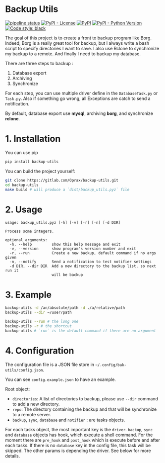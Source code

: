 Backup Utils
============


[![pipeline status](https://gitlab.com/Oprax/backup-utils/badges/master/pipeline.svg)](https://gitlab.com/Oprax/backup-utils/commits/master)
[![PyPI - License](https://img.shields.io/pypi/l/backup-utils.svg)](https://gitlab.com/Oprax/backup-utils/blob/master/LICENSE)
[![PyPI](https://img.shields.io/pypi/v/backup-utils.svg)](https://pypi.org/project/backup-utils/)
[![PyPI - Python Version](https://img.shields.io/pypi/pyversions/backup-utils.svg)](https://pypi.org/project/backup-utils/)
[![Code style: black](https://img.shields.io/badge/code%20style-black-000000.svg)](https://github.com/ambv/black)


The goal of this project is to create a front to backup program like Borg.
Indeed, Borg is a really great tool for backup,
but I always write a bash script to specify directories I want to save.
I also use Rclone to synchronize my backup to a remote.
And finally I need to backup my database.

There are three steps to backup :
1. Database export
2. Archiving
3. Synchronize

For each step, you can use multiple driver define in the `DatabaseTask.py` or `Task.py`.
Also if something go wrong, all Exceptions are catch to send a notification.

By default, database export use **mysql**, archiving **borg**, and synchronize **rclone**.

# 1. Installation

You can use pip

```bash
pip install backup-utils
```

You can build the project yourself:

```bash
git clone https://gitlab.com/Oprax/backup-utils.git
cd backup-utils
make build # will produce a `dist/backup_utils.pyz` file
```

# 2. Usage

```
usage: backup_utils.pyz [-h] [-v] [-r] [-n] [-d DIR]

Process some integers.

optional arguments:
  -h, --help         show this help message and exit
  -v, --version      show program's version number and exit
  -r, --run          Create a new backup, default command if no args given
  -n, --notify       Send a notification to test notifier settings
  -d DIR, --dir DIR  Add a new directory to the backup list, so next run it
                     will be backup
```
 
# 3. Example

```bash
backup-utils -d /an/absolute/path -d ./a/relative/path
backup-utils --dir ~/user/path

backup-utils --run # the long one
backup-utils -r # the shortcut
backup-utils # `run` is the default command if there are no argument
```

# 4. Configuration

The configuration file is a JSON file store in `~/.config/bak-utils/config.json`.

You can see `config.example.json` to have an example.

Root object:
 - `directories`: A list of directories to backup, please use `--dir` command to add a new directory.
 - `repo`: The directory containing the backup and that will be synchronize to a remote server.
 - `backup`, `sync`, `database` and `notifier` : are tasks objects.


For each tasks object, the most important key is the `driver`.
`backup`, `sync` and `database` objects has hook, which execute a shell command.
For the moment there are `pre_hook` and `post_hook` which is execute before and after each tasks.
If there is no `database` key in the config file, this task will be skipped.
The other params is depending the driver. See below for more details.
